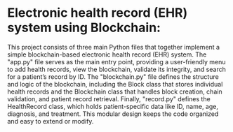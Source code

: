 # Electronic health record (EHR) system using Blockchain:
 This project consists of three main Python files that together implement a simple blockchain-based electronic health record (EHR) system. The "app.py" file serves as the main entry point, providing a user-friendly menu to add health records, view the blockchain, validate its integrity, and search for a patient’s record by ID. The "blockchain.py" file defines the structure and logic of the blockchain, including the Block class that stores individual health records and the Blockchain class that handles block creation, chain validation, and patient record retrieval. Finally, "record.py" defines the HealthRecord class, which holds patient-specific data like ID, name, age, diagnosis, and treatment. This modular design keeps the code organized and easy to extend or modify.
